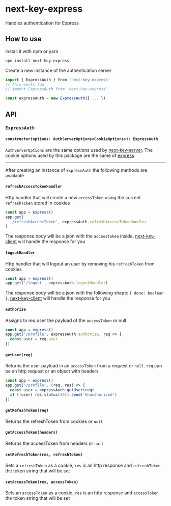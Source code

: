 # next-key-express

Handles authentication for Express

## How to use

Install it with npm or yarn

```bash
npm install next-key-express
```

Create a new instance of the authentication server

```js
import { ExpressAuth } from 'next-key-express'
// this works too
// import ExpressAuth from 'next-key-express'

const expressAuth = new ExpressAuth({ ... })
```

## API

### `ExpressAuth`

#### `constructor(options: AuthServerOptions<CookieOptions>): ExpressAuth`

`AuthServerOptions` are the same options used by [next-key-server](https://github.com/lfades/next-key/tree/master/packages/next-key-server#authserver). The cookie options used by this package are the same of [express](http://expressjs.com/en/4x/api.html#res.cookie)

---

After creating an instance of `ExpressAuth` the following methods are available

#### `refreshAccessTokenHandler`

Http handler that will create a new `accessToken` using the current `refreshToken` stored in cookies

```js
const app = express()
app.get(
  '/refreshAccessToken', expressAuth.refreshAccessTokenHandler
)
```

The response body will be a json with the `accessToken` inside, [next-key-client](https://github.com/lfades/next-key/tree/master/packages/next-key-client) will handle the response for you

#### `logoutHandler`

Http handler that will logout an user by removing his `refreshToken` from cookies

```js
const app = express()
app.get('/logout', expressAuth.logoutHandler)
```

The response body will be a json with the following shape: `{ done: boolean }`, [next-key-client](https://github.com/lfades/next-key/tree/master/packages/next-key-client) will handle the response for you

#### `authorize`

Assigns to req.user the payload of the `accessToken` or null

```js
const app = express()
app.get('/profile', expressAuth.authorize, req => {
  const user = req.user
})
```

#### `getUser(req)`

Returns the user payload in an `accessToken` from a request or `null`. `req` can be an http request or an object with headers

```js
const app = express()
app.get('/profile', (req, res) => {
  const user = expressAuth.getUser(req)
  if (!user) res.status(401).send('Unauthorized')
})
```

#### `getRefeshToken(req)`

Returns the refreshToken from cookies or `null`

#### `getAccessToken(headers)`

Returns the accessToken from headers or `null`

#### `setRefreshToken(res, refreshToken)`

Sets a `refreshToken` as a cookie, `res` is an http response and `refreshToken` the token string that will be set

#### `setAccessToken(res, accessToken)`

Sets an `accessToken` as a cookie, `res` is an http response and `accessToken` the token string that will be set

